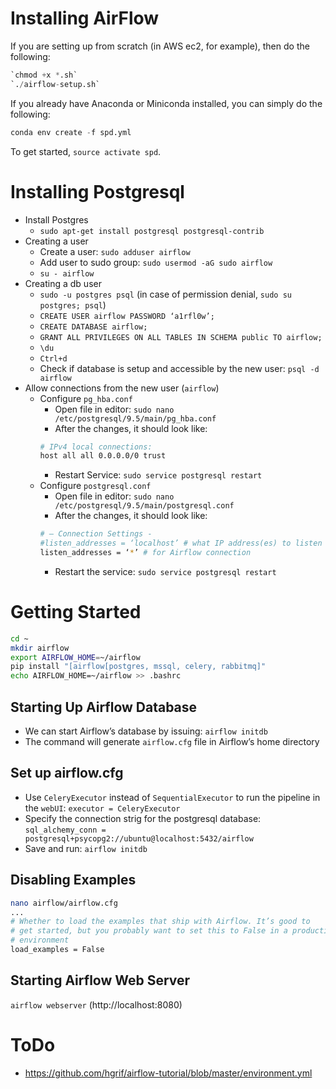 # Installing AirFlow

If you are setting up from scratch (in AWS ec2, for example), then do the following:

```python
`chmod +x *.sh`
`./airflow-setup.sh`
```

If you already have Anaconda or Miniconda installed, you can simply do the following:

```python
conda env create -f spd.yml
```

To get started, `source activate spd`.

# Installing Postgresql

* Install Postgres
    - `sudo apt-get install postgresql postgresql-contrib`
* Creating a user
    - Create a user: `sudo adduser airflow`
    - Add user to sudo group: `sudo usermod -aG sudo airflow`
    - `su - airflow`
* Creating a db user
    - `sudo -u postgres psql` (in case of permission denial, `sudo su postgres; psql`)
    - `CREATE USER airflow PASSWORD ‘a1rfl0w’;`
    - `CREATE DATABASE airflow;`
    - `GRANT ALL PRIVILEGES ON ALL TABLES IN SCHEMA public TO airflow;`
    - `\du`
    - `Ctrl+d`
    - Check if database is setup and accessible by the new user: `psql -d airflow`
* Allow connections from the new user (`airflow`)
    - Configure `pg_hba.conf`
        * Open file in editor: `sudo nano /etc/postgresql/9.5/main/pg_hba.conf`
        * After the changes, it should look like:
        ```bash
        # IPv4 local connections:
        host all all 0.0.0.0/0 trust
        ```
        * Restart Service: `sudo service postgresql restart`
    - Configure `postgresql.conf`
        * Open file in editor: `sudo nano /etc/postgresql/9.5/main/postgresql.conf`
        * After the changes, it should look like:
        ```bash
        # — Connection Settings -
        #listen_addresses = ‘localhost’ # what IP address(es) to listen on;
        listen_addresses = ‘*’ # for Airflow connection
        ```
        * Restart the service: `sudo service postgresql restart`

# Getting Started

```bash
cd ~
mkdir airflow
export AIRFLOW_HOME=~/airflow
pip install "[airflow[postgres, mssql, celery, rabbitmq]"
echo AIRFLOW_HOME=~/airflow >> .bashrc
```

## Starting Up Airflow Database

* We can start Airflow’s database by issuing: `airflow initdb`
* The command will generate `airflow.cfg` file in Airflow’s home directory

## Set up airflow.cfg

* Use `CeleryExecutor` instead of `SequentialExecutor` to run the pipeline in the `webUI`: `executor = CeleryExecutor`
* Specify the connection strig for the postgresql database: `sql_alchemy_conn = postgresql+psycopg2://ubuntu@localhost:5432/airflow`
* Save and run: `airflow initdb`

## Disabling Examples

```bash
nano airflow/airflow.cfg
...
# Whether to load the examples that ship with Airflow. It’s good to
# get started, but you probably want to set this to False in a production
# environment
load_examples = False
```

## Starting Airflow Web Server

`airflow webserver` (http://localhost:8080)


# ToDo

* https://github.com/hgrif/airflow-tutorial/blob/master/environment.yml